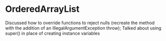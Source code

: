 # OrderedArrayList
Discussed how to override functions to reject nulls (recreate the method with the addition of an IllegalArgumentException throw); 
Talked about using super() in place of creating instance variables
